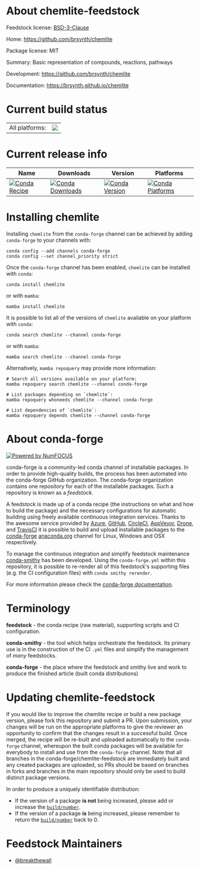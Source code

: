 About chemlite-feedstock
========================

Feedstock license: [BSD-3-Clause](https://github.com/conda-forge/chemlite-feedstock/blob/main/LICENSE.txt)

Home: https://github.com/brsynth/chemlite

Package license: MIT

Summary: Basic representation of compounds, reactions, pathways

Development: https://github.com/brsynth/chemlite

Documentation: https://brsynth.github.io/chemlite

Current build status
====================


<table><tr><td>All platforms:</td>
    <td>
      <a href="https://dev.azure.com/conda-forge/feedstock-builds/_build/latest?definitionId=14059&branchName=main">
        <img src="https://dev.azure.com/conda-forge/feedstock-builds/_apis/build/status/chemlite-feedstock?branchName=main">
      </a>
    </td>
  </tr>
</table>

Current release info
====================

| Name | Downloads | Version | Platforms |
| --- | --- | --- | --- |
| [![Conda Recipe](https://img.shields.io/badge/recipe-chemlite-green.svg)](https://anaconda.org/conda-forge/chemlite) | [![Conda Downloads](https://img.shields.io/conda/dn/conda-forge/chemlite.svg)](https://anaconda.org/conda-forge/chemlite) | [![Conda Version](https://img.shields.io/conda/vn/conda-forge/chemlite.svg)](https://anaconda.org/conda-forge/chemlite) | [![Conda Platforms](https://img.shields.io/conda/pn/conda-forge/chemlite.svg)](https://anaconda.org/conda-forge/chemlite) |

Installing chemlite
===================

Installing `chemlite` from the `conda-forge` channel can be achieved by adding `conda-forge` to your channels with:

```
conda config --add channels conda-forge
conda config --set channel_priority strict
```

Once the `conda-forge` channel has been enabled, `chemlite` can be installed with `conda`:

```
conda install chemlite
```

or with `mamba`:

```
mamba install chemlite
```

It is possible to list all of the versions of `chemlite` available on your platform with `conda`:

```
conda search chemlite --channel conda-forge
```

or with `mamba`:

```
mamba search chemlite --channel conda-forge
```

Alternatively, `mamba repoquery` may provide more information:

```
# Search all versions available on your platform:
mamba repoquery search chemlite --channel conda-forge

# List packages depending on `chemlite`:
mamba repoquery whoneeds chemlite --channel conda-forge

# List dependencies of `chemlite`:
mamba repoquery depends chemlite --channel conda-forge
```


About conda-forge
=================

[![Powered by
NumFOCUS](https://img.shields.io/badge/powered%20by-NumFOCUS-orange.svg?style=flat&colorA=E1523D&colorB=007D8A)](https://numfocus.org)

conda-forge is a community-led conda channel of installable packages.
In order to provide high-quality builds, the process has been automated into the
conda-forge GitHub organization. The conda-forge organization contains one repository
for each of the installable packages. Such a repository is known as a *feedstock*.

A feedstock is made up of a conda recipe (the instructions on what and how to build
the package) and the necessary configurations for automatic building using freely
available continuous integration services. Thanks to the awesome service provided by
[Azure](https://azure.microsoft.com/en-us/services/devops/), [GitHub](https://github.com/),
[CircleCI](https://circleci.com/), [AppVeyor](https://www.appveyor.com/),
[Drone](https://cloud.drone.io/welcome), and [TravisCI](https://travis-ci.com/)
it is possible to build and upload installable packages to the
[conda-forge](https://anaconda.org/conda-forge) [anaconda.org](https://anaconda.org/)
channel for Linux, Windows and OSX respectively.

To manage the continuous integration and simplify feedstock maintenance
[conda-smithy](https://github.com/conda-forge/conda-smithy) has been developed.
Using the ``conda-forge.yml`` within this repository, it is possible to re-render all of
this feedstock's supporting files (e.g. the CI configuration files) with ``conda smithy rerender``.

For more information please check the [conda-forge documentation](https://conda-forge.org/docs/).

Terminology
===========

**feedstock** - the conda recipe (raw material), supporting scripts and CI configuration.

**conda-smithy** - the tool which helps orchestrate the feedstock.
                   Its primary use is in the construction of the CI ``.yml`` files
                   and simplify the management of *many* feedstocks.

**conda-forge** - the place where the feedstock and smithy live and work to
                  produce the finished article (built conda distributions)


Updating chemlite-feedstock
===========================

If you would like to improve the chemlite recipe or build a new
package version, please fork this repository and submit a PR. Upon submission,
your changes will be run on the appropriate platforms to give the reviewer an
opportunity to confirm that the changes result in a successful build. Once
merged, the recipe will be re-built and uploaded automatically to the
`conda-forge` channel, whereupon the built conda packages will be available for
everybody to install and use from the `conda-forge` channel.
Note that all branches in the conda-forge/chemlite-feedstock are
immediately built and any created packages are uploaded, so PRs should be based
on branches in forks and branches in the main repository should only be used to
build distinct package versions.

In order to produce a uniquely identifiable distribution:
 * If the version of a package **is not** being increased, please add or increase
   the [``build/number``](https://docs.conda.io/projects/conda-build/en/latest/resources/define-metadata.html#build-number-and-string).
 * If the version of a package **is** being increased, please remember to return
   the [``build/number``](https://docs.conda.io/projects/conda-build/en/latest/resources/define-metadata.html#build-number-and-string)
   back to 0.

Feedstock Maintainers
=====================

* [@breakthewall](https://github.com/breakthewall/)

